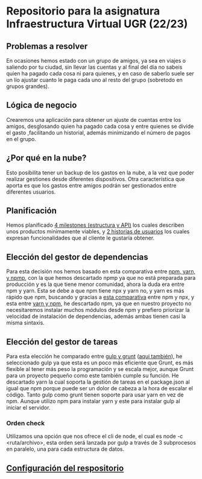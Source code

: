 # Repositorio para la asignatura Infraestructura Virtual UGR (22/23)

## Problemas a resolver
En ocasiones hemos estado con un grupo de amigos, ya sea en viajes o saliendo por tu ciudad, sin llevar las cuentas y al final del día no sabeis quien ha pagado cada cosa ni para quienes, y en caso de saberlo suele ser un lío ajustar cuanto le paga cada uno al resto del grupo (sobretodo en grupos grandes).

## Lógica de negocio
Crearemos una aplicación para obtener un ajuste de cuentas entre los amigos, desglosando quien ha pagado cada cosa y entre quienes se divide el gasto ,facilitando un historial, además minimizando el número de pagos en el grupo.

## ¿Por qué en la nube?
Esto posibilita tener un backup de los gastos en la nube, a la vez que poder realizar gestiones desde diferentes dispositivos. Otra característica que aporta es que los gastos entre amigos podrán ser gestionados entre diferentes usuarios.

## Planificación
Hemos planificado [4 milestones (estructura y API)](https://github.com/marcosrmartin/PerroAndaluz/milestones) los cuales describen unos productos mínimamente viables, y [2 historias de usuarios](https://github.com/marcosrmartin/PerroAndaluz/issues) los cuales expresan funcionalidades que al cliente le gustaría obtener.

## Elección del gestor de dependencias
Para esta decisión nos hemos basado en esta comparativa entre [npm, yarn, y npmp](https://nicco.io/blog/going-beyond-npm-meet-yarn-pnpm), con la que hemos descartado npmp ya que no está preparada para producción y es la que tiene menor comunidad, ahora la duda era entre npm y yarn. 
Esta se debe a que npm tiene npx y yarn no, y yarn es más rápido que npm, buscando y gracias a [esta comparativa](https://www.codingninjas.com/codestudio/library/difference-between-npm-and-npx) entre npm y npx, y esta entre [yarn y npm](knowledgehut.com/blog/web-development/yarn-vs-npm), he descartado npm, ya que en nuestro proyecto no necesitaremos instalar muchos módulos desde npm y prefiero priorizar la velocidad de instalación de dependencias, además ambas tienen casi la misma sintaxis.

## Elección del gestor de tareas
Para esta elección he comparado entre [gulp y grunt](https://www.keycdn.com/blog/gulp-vs-grunt) ([aqui también](https://deliciousbrains.com/grunt-vs-gulp-battle-build-tools/)), he seleccionado gulp ya que esta es un poco más eficiente que Grunt, es más flexible al tener más peso la programación y se escala mejor, aunque Grunt para un proyecto pequeño como este también cumple su función. He descartado yarn la cual soporta la gestión de tareas en el package.json al igual que npm porque puede ser un dolor de cabeza a la hora de escalar el código. Tanto gulp como grunt tienen soporte para usar yarn en vez de npm. Aunque utilizo npm para instalar yarn y este para instalar gulp al iniciar el servidor.

### Orden check
Utilizamos una opción que nos ofrece el cli de node, el cual es node -c <ruta/archivo>, esta orden será lanzada por gulp a través de 3 subprocesos en paralelo, una para cada estructura de datos.

## [Configuración del respositorio](https://github.com/marcosrmartin/PerroAndaluz/tree/Objetivo-0/docs/readme.md)

